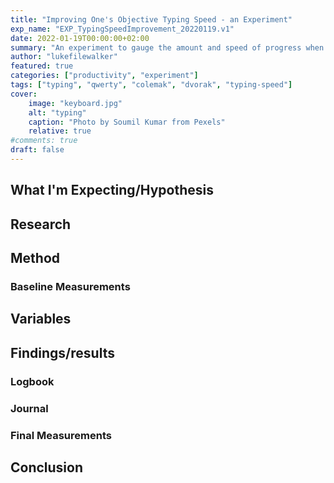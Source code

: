 ```yaml
---
title: "Improving One's Objective Typing Speed - an Experiment"
exp_name: "EXP_TypingSpeedImprovement_20220119.v1"
date: 2022-01-19T00:00:00+02:00
summary: "An experiment to gauge the amount and speed of progress when attempting to deliberately increase one's typing speed."
author: "lukefilewalker"
featured: true
categories: ["productivity", "experiment"]
tags: ["typing", "qwerty", "colemak", "dvorak", "typing-speed"]
cover:
    image: "keyboard.jpg"
    alt: "typing"
    caption: "Photo by Soumil Kumar from Pexels"
    relative: true
#comments: true
draft: false
---
```


## What I'm Expecting/Hypothesis

## Research

## Method

### Baseline Measurements

## Variables

## Findings/results

### Logbook

### Journal

### Final Measurements

## Conclusion

